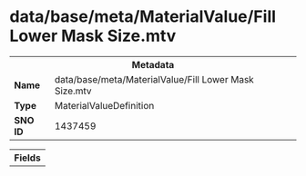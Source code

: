 <h1>data/base/meta/MaterialValue/Fill Lower Mask Size.mtv</h1><table><tr><th colspan="100%">Metadata</th></tr><tr><td><b>Name</b></td><td>data/base/meta/MaterialValue/Fill Lower Mask Size.mtv</td></tr><tr><td><b>Type</b></td><td>MaterialValueDefinition</td></tr><tr><td><b>SNO ID</b></td><td>1437459</td></tr></table>

<table><tr><th colspan="100%">Fields</th></tr></table>

